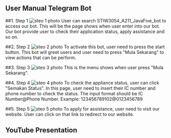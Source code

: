 ## User Manual Telegram Bot
##1. Step 1
 ![steo 1 photo](./images/telegramumanual/step1.jpeg)
User can search STIW3054_A211_JavaFive_bot to access our bot. This will be the page shows when user enter into our bot. Our bot provide user to check their application status, apply assistance and so on.


##2. Step 2
 ![steo 2 photo](./images/telegramumanual/step2.jpeg)
To activate this bot, user need to press the start button. This bot will greet users and user need to press "Mula Sekarang" to view actions that can be perform.


##3. Step 3
 ![steo 3 photo](./images/telegramumanual/step3.jpeg)
This is the menu shows when user press "Mula Sekarang".


##4. Step 4
 ![steo 4 photo](./images/telegramumanual/step4.jpeg)
To check the appliance status, user can click "Semakan Status". In this page, user need to insert their IC number and phone number to check the status. The input format should be IC Number@Phone Number. Example: 123456789102@0123456789

##5. Step 5
 ![steo 5 photo](./images/telegramumanual/step5.jpeg)
To apply for assistance, user need to visit our website. User can click on that link to redirect to our website.


## YouTube Presentation
